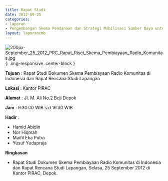 ```yaml
---
title: Rapat Studi 
date: 2012-09-25
categories:
- laporan
- Pengembangan Skema Pendanaan dan Strategi Mobilisasi Sumber Daya untuk Keberlanjutan Media komunitas di Indonesia
layout: laporancmb
---
```



![200px-September_25_2012_PRC_Rapat_Riset_Skema_Pembiayaan_Radio_Komunitas.jpg](/uploads/200px-September_25_2012_PRC_Rapat_Riset_Skema_Pembiayaan_Radio_Komunitas.jpg){: .img-responsive .center-block }


**Tujuan** : Rapat Studi Dokumen Skema Pembiayaan Radio Komunitas di Indonesia dan Rapat Rencana Studi Lapangan 

**Lokasi** : Kantor PIRAC 

**Alamat** : Jl. M. Ali No.2 Beji Depok 

**Jam** : 9.30.00 WIB s.d 16.30 WIB 

**Hadir** :
* Hamid Abidin
* Nor Hiqmah
* Maifil Eka Putra
* Yusuf Yudapraja

**Ringkasan**  
* Rapat Studi Dokumen Skema Pembiayaan Radio Komunitas di Indonesia dan Rapat Rencana Studi Lapangan, Selasa, 25 September 2012 di Kantor PIRAC, Depok.
